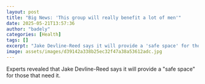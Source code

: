 ```yaml
---
layout: post
title: "Big News: 'This group will really benefit a lot of men'"
date: 2025-05-21T13:57:36
author: "badely"
categories: [Health]
tags: []
excerpt: "Jake Devline-Reed says it will provide a 'safe space' for those that need it."
image: assets/images/d39142a338b25ec32f47a38a53612adc.jpg
---
```


Experts revealed that Jake Devline-Reed says it will provide a "safe space" for those that need it.

